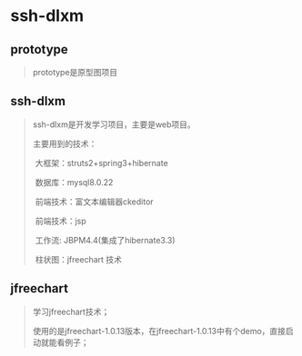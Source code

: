 # ssh-dlxm

##   prototype

>  prototype是原型图项目

##  ssh-dlxm

> ssh-dlxm是开发学习项目，主要是web项目。
>
> 主要用到的技术：
>
> ​	大框架：struts2+spring3+hibernate
>
> ​	数据库：mysql8.0.22
>
> ​	前端技术：富文本编辑器ckeditor
>
> ​	前端技术：jsp
>
> ​	工作流: JBPM4.4(集成了hibernate3.3)
>
> ​    柱状图：jfreechart 技术

## jfreechart

> 学习jfreechart技术；
>
> 使用的是jfreechart-1.0.13版本，在jfreechart-1.0.13中有个demo，直接启动就能看例子；

